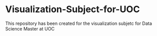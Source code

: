 # Visualization-Subject-for-UOC
This repository has been created for the visualization subjetc for Data Science Master at UOC
